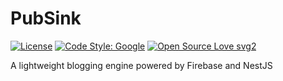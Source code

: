 # PubSink

[![License](https://img.shields.io/badge/License-BSD_3--Clause-blue.svg)](https://opensource.org/licenses/BSD-3-Clause)
[![Code Style: Google](https://img.shields.io/badge/code%20style-google-blueviolet.svg)](https://github.com/google/gts)
[![Open Source Love svg2](https://badges.frapsoft.com/os/v2/open-source.svg?v=103)](https://github.com/ellerbrock/open-source-badges/)

A lightweight blogging engine powered by Firebase and NestJS
